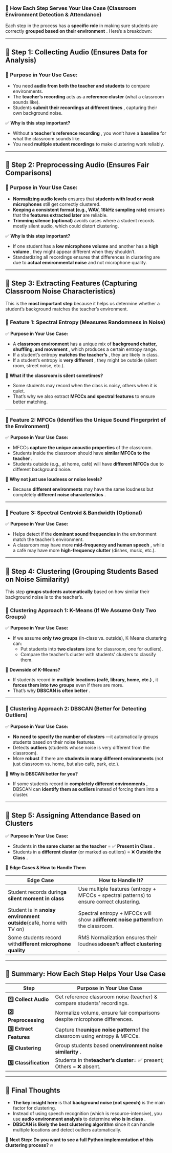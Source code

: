### **🔹 How Each Step Serves Your Use Case (Classroom Environment Detection & Attendance)**

Each step in the process has a **specific role** in making sure students are correctly  **grouped based on their environment** . Here’s a breakdown:

---

## **🔹 Step 1: Collecting Audio (Ensures Data for Analysis)**

### **🔸 Purpose in Your Use Case:**

* You need **audio from both the teacher and students** to compare environments.
* The **teacher’s recording** acts as a **reference cluster** (what a classroom sounds like).
* Students  **submit their recordings at different times** , capturing their own background noise.

✅ **Why is this step important?**

* Without a  **teacher's reference recording** , you won’t have a **baseline** for what the classroom sounds like.
* You need **multiple student recordings** to make clustering work reliably.

---

## **🔹 Step 2: Preprocessing Audio (Ensures Fair Comparisons)**

### **🔸 Purpose in Your Use Case:**

* **Normalizing audio levels** ensures that **students with loud or weak microphones** still get correctly clustered.
* **Keeping a consistent format (e.g., WAV, 16kHz sampling rate)** ensures that the **features extracted later** are reliable.
* **Trimming silence (optional)** avoids cases where a student records mostly silent audio, which could distort clustering.

✅ **Why is this step important?**

* If one student has a **low microphone volume** and another has a  **high volume** , they might appear different when they shouldn’t.
* Standardizing all recordings ensures that differences in clustering are due to **actual environmental noise** and not microphone quality.

---

## **🔹 Step 3: Extracting Features (Capturing Classroom Noise Characteristics)**

This is the **most important step** because it helps us determine whether a student’s background matches the teacher’s environment.

### **🔸 Feature 1: Spectral Entropy (Measures Randomness in Noise)**

✅ **Purpose in Your Use Case:**

* A **classroom environment** has a unique mix of  **background chatter, shuffling, and movement** , which produces a certain entropy range.
* If a student’s entropy  **matches the teacher’s** , they are likely in class.
* If a student’s entropy is  **very different** , they might be outside (silent room, street noise, etc.).

🚨 **What if the classroom is silent sometimes?**

* Some students may record when the class is noisy, others when it is quiet.
* That’s why we also extract **MFCCs and spectral features** to ensure better matching.

---

### **🔸 Feature 2: MFCCs (Identifies the Unique Sound Fingerprint of the Environment)**

✅ **Purpose in Your Use Case:**

* MFCCs **capture the unique acoustic properties** of the classroom.
* Students inside the classroom should have  **similar MFCCs to the teacher** .
* Students outside (e.g., at home, café) will have **different MFCCs** due to different background noise.

🚨 **Why not just use loudness or noise levels?**

* Because **different environments** may have the same loudness but completely  **different noise characteristics** .

---

### **🔸 Feature 3: Spectral Centroid & Bandwidth (Optional)**

✅ **Purpose in Your Use Case:**

* Helps detect if the **dominant sound frequencies** in the environment match the teacher’s environment.
* A classroom may have more  **mid-frequency and human speech** , while a café may have more **high-frequency clutter** (dishes, music, etc.).

---

## **🔹 Step 4: Clustering (Grouping Students Based on Noise Similarity)**

This step **groups students automatically** based on how similar their background noise is to the teacher’s.

### **🔸 Clustering Approach 1: K-Means (If We Assume Only Two Groups)**

✅ **Purpose in Your Use Case:**

* If we assume **only two groups** (in-class vs. outside), K-Means clustering can:
  * Put students into **two clusters** (one for classroom, one for outliers).
  * Compare the teacher’s cluster with students’ clusters to classify them.

🚨 **Downside of K-Means?**

* If students record in  **multiple locations (café, library, home, etc.)** , it **forces them into two groups** even if there are more.
* That’s why  **DBSCAN is often better** .

---

### **🔸 Clustering Approach 2: DBSCAN (Better for Detecting Outliers)**

✅ **Purpose in Your Use Case:**

* **No need to specify the number of clusters** —it automatically groups students based on their noise features.
* Detects **outliers** (students whose noise is very different from the classroom).
* More **robust** if there are **students in many different environments** (not just classroom vs. home, but also café, park, etc.).

🚨 **Why is DBSCAN better for you?**

* If some students record in  **completely different environments** , DBSCAN can **identify them as outliers** instead of forcing them into a cluster.

---

## **🔹 Step 5: Assigning Attendance Based on Clusters**

✅ **Purpose in Your Use Case:**

* Students in **the same cluster as the teacher** = ✅  **Present in Class** .
* Students in a **different cluster** (or marked as outliers) = ❌  **Outside the Class** .

🚨 **Edge Cases & How to Handle Them**

| **Edge Case**                                                        | **How to Handle It?**                                                               |
| -------------------------------------------------------------------------- | ----------------------------------------------------------------------------------------- |
| Student records during**a silent moment in class**                   | Use multiple features (entropy + MFCCs + spectral patterns) to ensure correct clustering. |
| Student is in a**noisy environment outside**(café, home with TV on) | Spectral entropy + MFCCs will show a**different noise pattern**from the classroom.  |
| Some students record with**different microphone quality**            | RMS Normalization ensures their loudness**doesn’t affect clustering** .            |

---

## **🔹 Summary: How Each Step Helps Your Use Case**

| **Step**                   | **Purpose in Your Use Case**                                               |
| -------------------------------- | -------------------------------------------------------------------------------- |
| **1️⃣ Collect Audio**    | Get reference classroom noise (teacher) & compare students’ recordings.         |
| **2️⃣ Preprocessing**    | Normalize volume, ensure fair comparisons despite microphone differences.        |
| **3️⃣ Extract Features** | Capture the**unique noise pattern**of the classroom using entropy & MFCCs. |
| **4️⃣ Clustering**       | Group students based on**environment noise similarity** .                  |
| **5️⃣ Classification**   | Students in the**teacher’s cluster**= ✅ present; Others = ❌ absent.     |

---

## **🔹 Final Thoughts**

* **The key insight here** is that **background noise (not speech)** is the main factor for clustering.
* Instead of using speech recognition (which is resource-intensive), you use **audio environment analysis** to determine  **who is in class** .
* **DBSCAN is likely the best clustering algorithm** since it can handle multiple locations and detect outliers automatically.

🚀 **Next Step: Do you want to see a full Python implementation of this clustering process?** 🔥
